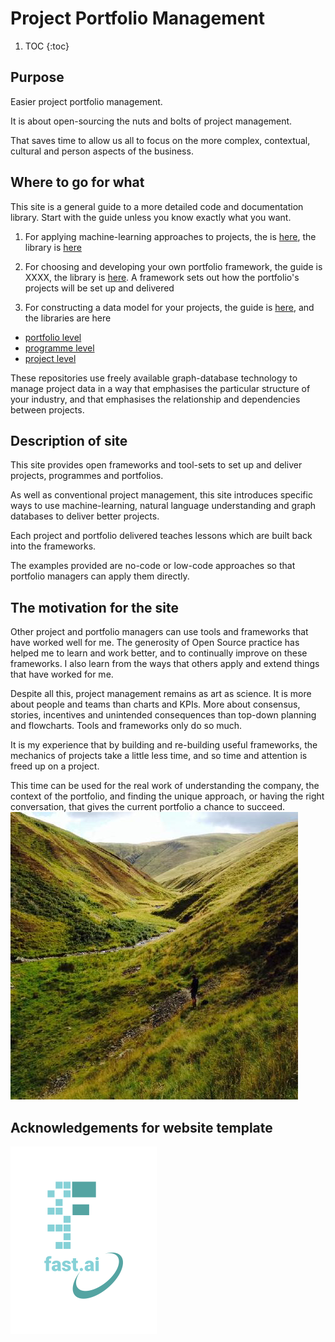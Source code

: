 # Project Portfolio Management
1. TOC
{:toc}

## Purpose
Easier project portfolio management. 

It is about open-sourcing the nuts and bolts of project management.

That saves time to allow us all to focus on the more complex, contextual, cultural and person aspects of the business.  

## Where to go for what 
This site is a general guide to a more detailed code and documentation library. 
Start with the guide unless you know exactly what you want. 

1. For applying machine-learning approaches to projects, the is [here](https://lawrencerowland.github.io/2020/05/05/Applying-Machine-Learning-at-different-levels.html), the library is [here](https://github.com/lawrencerowland/Machine-learning-for-project-portfolios) 

1. For choosing and developing your own portfolio framework, the guide is XXXX, the library is [here](https://github.com/lawrencerowland/Data-Model-for-Project-Frameworks). A framework sets out how the portfolio's projects will be set up and delivered

1. For constructing a data model for your projects, the guide is [here](https://lawrencerowland.github.io/2020/05/07/Data-models-for-Project-Portfolios.html), and the libraries are here

- [portfolio level](https://github.com/lawrencerowland/Data-models-for-portfolios)
- [programme level](https://github.com/lawrencerowland/Data-models-for-programmes)
- [project level](https://github.com/lawrencerowland/Data-models-for-projects)

These repositories use freely available graph-database technology to manage project data in a way that emphasises the particular structure of your industry, and that emphasises the relationship and dependencies between projects.

## Description of site
This site provides open frameworks and tool-sets to set up and deliver projects, programmes and portfolios. 

As well as conventional project management, this site introduces specific ways to use machine-learning, natural language understanding and graph databases to deliver better projects. 

Each project and portfolio delivered teaches lessons which are built back into the frameworks. 

The examples provided are no-code or low-code approaches so that portfolio managers can apply them directly.


## The motivation for the site

Other project and portfolio managers can use tools and frameworks that have worked well for me. The generosity of Open Source practice has helped me to learn and work better, and to continually improve on these frameworks. I also learn from the ways that others apply and extend things that have worked for me. 

Despite all this, project management remains as art as science. It is more about people and teams than charts and KPIs. More about consensus, stories, incentives and unintended consequences than top-down planning and flowcharts. Tools and frameworks only do so much. 

It is my experience that by building and re-building useful frameworks, the mechanics of projects take a little less time, and so time and attention is freed up on a project. 

This time can be used for the real work of understanding the company, the context of the portfolio, and finding the unique approach, or having the right conversation, that gives the current portfolio a chance to succeed. 
![Howgills](https://github.com/lawrencerowland/lawrencerowland.github.io/blob/master/images/Howgills.png)

## Acknowledgements for website template
![Image of fast.ai logo](images/logo.png)

